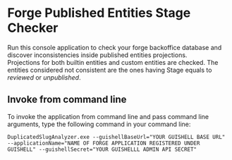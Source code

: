 # Forge Published Entities Stage Checker

Run this console application to check your forge backoffice database and discover inconsistencies inside published entities projections.  
Projections for both builtin entities and custom entities are checked. The entities considered not consistent are the ones having Stage equals to *reviewed* or *unpublished*.

## Invoke from command line

To invoke the application from command line and pass command line arguments, type the following command in your command line:
```
DuplicatedSlugAnalyzer.exe --guishellBaseUrl="YOUR GUISHELL BASE URL" --applicationName="NAME OF FORGE APPLICATION REGISTERED UNDER GUISHELL" --guishellSecret="YOUR GUISHELLL ADMIN API SECRET"
```

